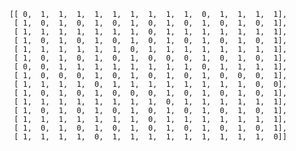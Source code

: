     [[ 0,  1,  1,  1,  1,  1,  1,  1,  1,  1,  0,  1,  1,  1,  1],
     [ 1,  0,  1,  0,  1,  0,  1,  0,  1,  0,  1,  0,  1,  0,  1],
     [ 1,  1,  1,  1,  1,  1,  1,  0,  1,  1,  1,  1,  1,  1,  1],
     [ 1,  0,  1,  0,  1,  0,  1,  0,  1,  0,  1,  0,  1,  0,  1],
     [ 1,  1,  1,  1,  1,  1,  0,  1,  1,  1,  1,  1,  1,  1,  1],
     [ 1,  0,  1,  0,  1,  0,  1,  0,  0,  0,  1,  0,  1,  0,  1],
     [ 0,  0,  1,  1,  1,  1,  1,  1,  1,  1,  0,  1,  1,  1,  1],
     [ 1,  0,  0,  0,  1,  0,  1,  0,  1,  0,  1,  0,  0,  0,  1],
     [ 1,  1,  1,  1,  0,  1,  1,  1,  1,  1,  1,  1,  1,  0,  0],
     [ 1,  0,  1,  0,  1,  0,  0,  0,  1,  0,  1,  0,  1,  0,  1],
     [ 1,  1,  1,  1,  1,  1,  1,  1,  0,  1,  1,  1,  1,  1,  1],
     [ 1,  0,  1,  0,  1,  0,  1,  0,  1,  0,  1,  0,  1,  0,  1],
     [ 1,  1,  1,  1,  1,  1,  1,  0,  1,  1,  1,  1,  1,  1,  1],
     [ 1,  0,  1,  0,  1,  0,  1,  0,  1,  0,  1,  0,  1,  0,  1],
     [ 1,  1,  1,  1,  0,  1,  1,  1,  1,  1,  1,  1,  1,  1,  0]]